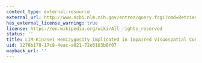 ```yaml
---
content_type: external-resource
external_url: http://www.ncbi.nlm.nih.gov/entrez/query.fcgi?cmd=Retrieve&db=PubMed&dopt=Citation&list_uids=8689688
has_external_license_warning: true
license: https://en.wikipedia.org/wiki/All_rights_reserved
status: ''
title: LIM-Kinase1 Hemizygosity Implicated in Impaired Visuospatial Constructive Cognition
uid: 1278b178-17c8-4eac-a021-72e6183b8f07
wayback_url: ''
---
```


